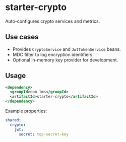 # starter-crypto

Auto-configures crypto services and metrics.

## Use cases
- Provides `CryptoService` and `JwtTokenService` beans.
- MDC filter to log encryption identifiers.
- Optional in-memory key provider for development.

## Usage
```xml
<dependency>
  <groupId>com.lms</groupId>
  <artifactId>starter-crypto</artifactId>
</dependency>
```

Example properties:

```yaml
shared:
  crypto:
    jwt:
      secret: top-secret-key
```
